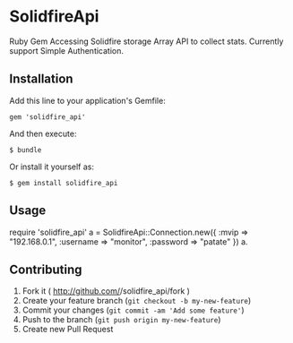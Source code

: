 # SolidfireApi

Ruby Gem Accessing Solidfire storage Array API to collect stats. Currently support Simple Authentication.

## Installation

Add this line to your application's Gemfile:

    gem 'solidfire_api'

And then execute:

    $ bundle

Or install it yourself as:

    $ gem install solidfire_api

## Usage
  
  require 'solidfire_api'
  a = SolidfireApi::Connection.new({
    :mvip => "192.168.0.1",
    :username => "monitor",
    :password =>  "patate"
  })
  a.

## Contributing

1. Fork it ( http://github.com/<my-github-username>/solidfire_api/fork )
2. Create your feature branch (`git checkout -b my-new-feature`)
3. Commit your changes (`git commit -am 'Add some feature'`)
4. Push to the branch (`git push origin my-new-feature`)
5. Create new Pull Request
